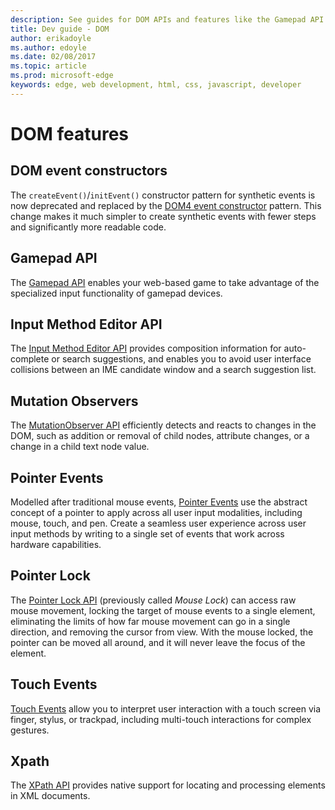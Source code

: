 ---description: See guides for DOM APIs and features like the Gamepad API and pointer events.
title: Dev guide - DOM
author: erikadoyle
ms.author: edoyle
ms.date: 02/08/2017
ms.topic: article
ms.prod: microsoft-edge
keywords: edge, web development, html, css, javascript, developer
---# DOM features## DOM event constructorsThe `createEvent()`/`initEvent()` constructor pattern for synthetic events is now deprecated and replaced by the [DOM4 event constructor](./dom/dom-event-constructors.md) pattern. This change makes it much simpler to create synthetic events with fewer steps and significantly more readable code.## Gamepad APIThe [Gamepad API](./dom/gamepad-API.md) enables your web-based game to take advantage of the specialized input functionality of gamepad devices.## Input Method Editor APIThe [Input Method Editor API](./dom/input-Method-Editor-API.md) provides composition information for auto-complete or search suggestions, and enables you to avoid user interface collisions between an IME candidate window and a search suggestion list.## Mutation ObserversThe [MutationObserver API](./dom/mutation-observers.md) efficiently detects and reacts to changes in the DOM, such as addition or removal of child nodes, attribute changes, or a change in a child text node value.## Pointer EventsModelled after traditional mouse events, [Pointer Events](./dom/pointer-events.md) use the abstract concept of a pointer to apply across all user input modalities, including mouse, touch, and pen. Create a seamless user experience across user input methods by writing to a single set of events that work across hardware capabilities.## Pointer LockThe [Pointer Lock API](./dom/pointer-lock.md) (previously called *Mouse Lock*) can access raw mouse movement, locking the target of mouse events to a single element, eliminating the limits of how far mouse movement can go in a single direction, and removing the cursor from view. With the mouse locked, the pointer can be moved all around, and it will never leave the focus of the element.## Touch Events[Touch Events](./dom/touch-events.md) allow you to interpret user interaction with a touch screen via finger, stylus, or trackpad, including multi-touch interactions for complex gestures.## XpathThe [XPath API](./dom/xpath.md) provides native support for locating and processing elements in XML documents.